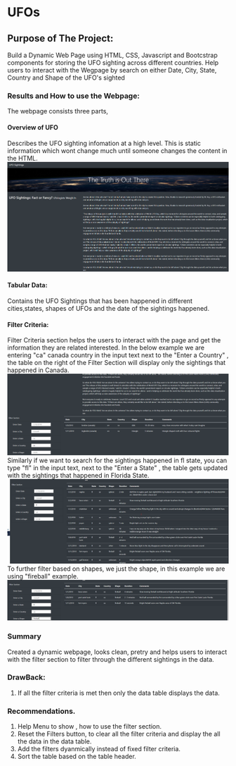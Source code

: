 # UFOs

## Purpose of The Project: 
Build a Dynamic Web Page using HTML, CSS, Javascript and Bootcstrap components for storing the UFO sighting across different countries. Help users to interact with the Wegpage by search on either Date, City, State, Country and Shape of the UFO's sighted

### Results and How to use the Webpage:
The webpage consists three parts,
#### Overview of UFO
Describes the UFO sighting infomation at a high level. This is static information which wont change much until someone changes the content in the HTML.
![WebPage-HeaderPart](/resources/webpage-header.png) <br/>
#### Tabular Data:<br>
Contains the UFO Sightings that has been happened in different cities,states, shapes of UFOs and the date of the sightings happened.
#### Filter Criteria:
Filter Criteria section helps the users to interact with the page and get the information they are related interested. In the below example we are entering "ca" canada country in the input text next to the "Enter a Country" , the table on the right of the Filter Section will display only the sightings that happened in Canada. <br>
![WebPage-HeaderPart](/resources/webpage-filtering.png) <br/>
Similarly if we want to search for the sightings happened in fl state, you can type "fl" in the input text, next to the "Enter a State" , the table gets updated with the  sightings that happened in Florida State.
![WebPage-HeaderPart](/resources/webpage-filtering-state-fl.png) <br/>
To further filter based on shapes, we just the shape, in this example we are using "fireball" example.
![WebPage-HeaderPart](/resources/webpage-filtering-state-fl-fireball.png) <br/>


### Summary
Created a dynamic webpage, looks clean, pretry and helps users to interact with the filter section to filter through the different sightings in the data.
### DrawBack:
1. If all the filter criteria is met then only the data table displays the data.

### Recommendations.
1. Help Menu to show , how to use the filter section.
1. Reset the Filters button, to clear all the filter criteria and display the all the data in the data table.
1. Add the filters dyanmically instead of fixed filter criteria.
1. Sort the table based on the table header.
